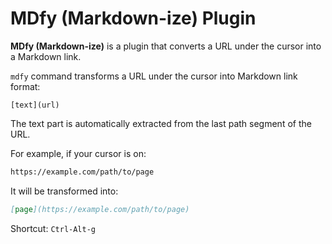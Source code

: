 # MDfy (Markdown-ize) Plugin

**MDfy (Markdown-ize)** is a plugin that converts a URL under the cursor into
a Markdown link.

`mdfy` command transforms a URL under the cursor into Markdown link format:

```
[text](url)
```

The text part is automatically extracted from the last path segment of the URL.

For example, if your cursor is on:

```markdown
https://example.com/path/to/page
```

It will be transformed into:

```markdown
[page](https://example.com/path/to/page)
```

Shortcut: `Ctrl-Alt-g`
